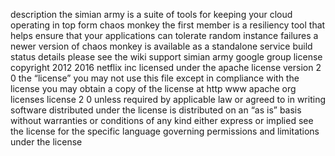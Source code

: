 description the simian army is a suite of tools for keeping your cloud operating in top form chaos monkey the first member is a resiliency tool that helps ensure that your applications can tolerate random instance failures a newer version of chaos monkey is available as a standalone service build status details please see the wiki support simian army google group license copyright 2012 2016 netflix inc licensed under the apache license version 2 0 the “license” you may not use this file except in compliance with the license you may obtain a copy of the license at http www apache org licenses license 2 0 unless required by applicable law or agreed to in writing software distributed under the license is distributed on an “as is” basis without warranties or conditions of any kind either express or implied see the license for the specific language governing permissions and limitations under the license